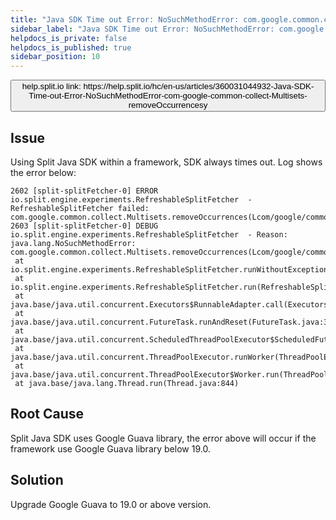 ```yaml
---
title: "Java SDK Time out Error: NoSuchMethodError: com.google.common.collect.Multisets.removeOccurrences"
sidebar_label: "Java SDK Time out Error: NoSuchMethodError: com.google.common.collect.Multisets.removeOccurrences"
helpdocs_is_private: false
helpdocs_is_published: true
sidebar_position: 10
---
```


<p>
  <button style={{borderRadius:'8px', border:'1px', fontFamily:'Courier New', fontWeight:'800', textAlign:'left'}}> help.split.io link: https://help.split.io/hc/en-us/articles/360031044932-Java-SDK-Time-out-Error-NoSuchMethodError-com-google-common-collect-Multisets-removeOccurrencesy </button>
</p>

## Issue

Using Split Java SDK within a framework, SDK always times out. Log shows the error below:
```
2602 [split-splitFetcher-0] ERROR io.split.engine.experiments.RefreshableSplitFetcher  - RefreshableSplitFetcher failed: com.google.common.collect.Multisets.removeOccurrences(Lcom/google/common/collect/Multiset;Ljava/lang/Iterable;)Z
2603 [split-splitFetcher-0] DEBUG io.split.engine.experiments.RefreshableSplitFetcher  - Reason:
java.lang.NoSuchMethodError: com.google.common.collect.Multisets.removeOccurrences(Lcom/google/common/collect/Multiset;Ljava/lang/Iterable;)Z
 at io.split.engine.experiments.RefreshableSplitFetcher.runWithoutExceptionHandling(RefreshableSplitFetcher.java:214)
 at io.split.engine.experiments.RefreshableSplitFetcher.run(RefreshableSplitFetcher.java:123)
 at java.base/java.util.concurrent.Executors$RunnableAdapter.call(Executors.java:514)
 at java.base/java.util.concurrent.FutureTask.runAndReset(FutureTask.java:305)
 at java.base/java.util.concurrent.ScheduledThreadPoolExecutor$ScheduledFutureTask.run(ScheduledThreadPoolExecutor.java:305)
 at java.base/java.util.concurrent.ThreadPoolExecutor.runWorker(ThreadPoolExecutor.java:1135)
 at java.base/java.util.concurrent.ThreadPoolExecutor$Worker.run(ThreadPoolExecutor.java:635)
 at java.base/java.lang.Thread.run(Thread.java:844)
```

## Root Cause

Split Java SDK uses Google Guava library, the error above will occur if the framework use Google Guava library below 19.0.

## Solution
Upgrade Google Guava to 19.0 or above version.